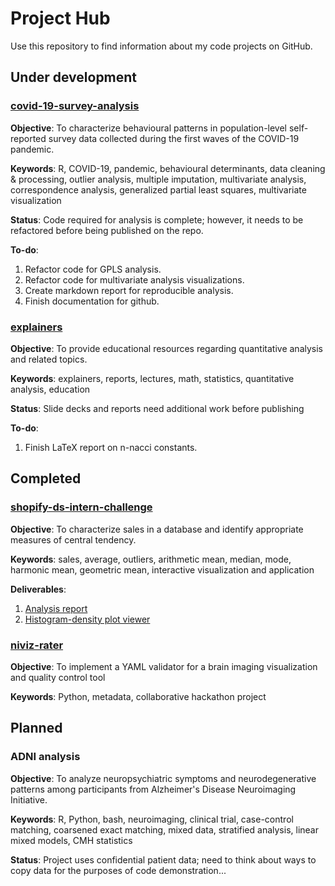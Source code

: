 # Project Hub

Use this repository to find information about my code projects on GitHub.

## Under development

### [covid-19-survey-analysis](https://github.com/nathankchan/covid-19-survey-analysis) 

**Objective**: To characterize behavioural patterns in population-level self-reported survey data collected during the first waves of the COVID-19 pandemic. 

**Keywords**: R, COVID-19, pandemic, behavioural determinants, data cleaning & processing, outlier analysis, multiple imputation, multivariate analysis, correspondence analysis, generalized partial least squares, multivariate visualization

**Status**: Code required for analysis is complete; however, it needs to be refactored before being published on the repo. 

**To-do**: 
1. Refactor code for GPLS analysis.
2. Refactor code for multivariate analysis visualizations.
3. Create markdown report for reproducible analysis.
4. Finish documentation for github.

### [explainers](https://github.com/nathankchan/explainers)

**Objective**: To provide educational resources regarding quantitative analysis and related topics.

**Keywords**: explainers, reports, lectures, math, statistics, quantitative analysis, education

**Status**: Slide decks and reports need additional work before publishing

**To-do**:
1. Finish LaTeX report on n-nacci constants.

## Completed

### [shopify-ds-intern-challenge](https://github.com/nathankchan/shopify-ds-intern-challenge)

**Objective**: To characterize sales in a database and identify appropriate measures of central tendency.

**Keywords**: sales, average, outliers, arithmetic mean, median, mode, harmonic mean, geometric mean, interactive visualization and application

**Deliverables**:
1. [Analysis report](https://nathankchan.github.io/shopify-ds-intern-challenge/Analysis.html)
2. [Histogram-density plot viewer](https://nathankchan.shinyapps.io/Histogram-Density_Plot_Viewer/)

### [niviz-rater](https://github.com/nathankchan/niviz-rater)

**Objective**: To implement a YAML validator for a brain imaging visualization and quality control tool

**Keywords**: Python, metadata, collaborative hackathon project

## Planned

### ADNI analysis

**Objective**: To analyze neuropsychiatric symptoms and neurodegenerative patterns among participants from Alzheimer's Disease Neuroimaging Initiative.

**Keywords**: R, Python, bash, neuroimaging, clinical trial, case-control matching, coarsened exact matching, mixed data, stratified analysis, linear mixed models, CMH statistics

**Status**: Project uses confidential patient data; need to think about ways to copy data for the purposes of code demonstration...


